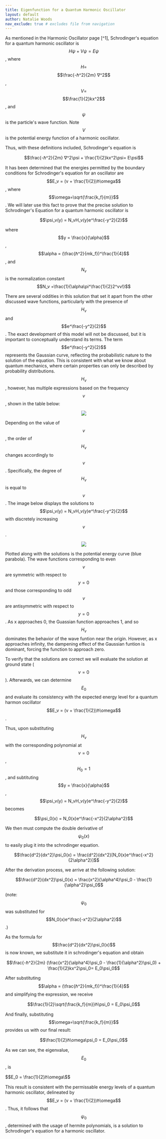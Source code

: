 ```yaml
---
title: Eigenfunction for a Quantum Harmonic Oscillator
layout: default
author: Natalie Woods
nav_exclude: true # excludes file from navigation
---
```

As mentioned in the Harmonic Oscillator page [^1], Schrodinger's equation for a quantum harmonic oscillator is $$H\psi + V\psi= E\psi$$, where $$H=$$ $$\frac{-ℏ^2}{2m} ∇^2$$, $$V=$$ $$\frac{1}{2}kx^2$$, and $$\psi$$ is the particle's wave function. Note $$V$$ is the potential energy function of a harmonic oscillator.

Thus, with these definitions included, Schrodinger's equation is

$$\frac{-ℏ^2}{2m} ∇^2\psi + \frac{1}{2}kx^2\psi= E\psi$$

It has been determined that the energies permitted by the boundary conditions for Schrodinger's equation for an oscillator are $$E_v = (v + \frac{1}{2})ℏ\omega$$, where $$\omega=\sqrt{\frac{k_f}{m}}$$. We will later use this fact to prove that the precise solution to Schrodinger's Equation for a quantum harmonic oscillator is

$$\psi_v(y) = N_vH_v(y)e^\frac{-y^2}{2}$$

where $$y = \frac{x}{\alpha}$$, $$\alpha = (\frac{ℏ^2}{mk_f})^\frac{1}{4}$$, and $$N_v$$ is the normalization constant $$N_v =\frac{1}{\alpha\pi^\frac{1}{2}2^vv!}$$

There are several oddities in this solution that set it apart from the other discussed wave functions, particularly with the presence of $$H_v$$ and $$e^\frac{-y^2}{2}$$. The exact development of this model will not be discussed, but it is important to conceptually understand its terms. The term $$e^\frac{-y^2}{2}$$ represents the Gaussian curve, reflecting the probabilistic nature to the solution of the equation. This is consistent with what we know about quantum mechanics, where certain properties can only be described by probability distributions. $$H_v$$, however, has multiple expressions based on the frequency $$v$$, shown in the table below:

<p align="center"><img src="/assets/images/Hermite polynomials.jpg"></p>

Depending on the value of $$v$$, the order of $$H_v$$ changes accordingly to $$v$$. Specifically, the degree of $$H_v$$ is equal to $$v$$. The image below displays the solutions to $$\psi_v(y) = N_vH_v(y)e^\frac{-y^2}{2}$$ with discretely increasing $$v$$.

<p align="center"><img src="/assets/images/quantumharmonic solution.jpg"></p>

Plotted along with the solutions is the potential energy curve (blue parabola). The wave functions corresponding to even $$v$$ are symmetric with respect to $$y=0$$ and those corresponding to odd $$v$$ are antisymmetric with respect to $$y=0$$. As x approaches 0, the Guassian function approaches 1, and so $$H_v$$ dominates the behavior of the wave funtion near the origin. However, as x approaches infinity, the dampening effect of the Gaussian funtion is dominant, forcing the function to approach zero. 

To verify that the solutions are correct we will evaluate the solution at ground state ($$v=0$$). Afterwards, we can determine $$E_0$$ and evaluate its consistency with the expected energy level for a quantum harmon oscillator $$E_v = (v + \frac{1}{2})ℏ\omega$$.

Thus, upon substituting $$H_v$$ with the corresponding polynomial at $$v=0$$, $$H_0 = 1$$, and subtituting $$y = \frac{x}{\alpha}$$, $$\psi_v(y) = N_vH_v(y)e^\frac{-y^2}{2}$$ becomes

$$\psi_0(x) = N_0(x)e^\frac{-x^2}{2\alpha^2}$$

We then must compute the double derivative of $$\psi_0(x)$$ to easily plug it into the schrodinger equation.

$$\frac{d^2}{dx^2}\psi_0(x) = \frac{d^2}{dx^2}[N_0(x)e^\frac{-x^2}{2\alpha^2}]$$

After the derivation process, we arrive at the following solution:

$$\frac{d^2}{dx^2}\psi_0(x) = \frac{x^2}{\alpha^4}\psi_0 - \frac{1}{\alpha^2}\psi_0$$

(note: $$\psi_0$$ was substituted for $$N_0(x)e^\frac{-x^2}{2\alpha^2}$$.)

As the formula for $$\frac{d^2}{dx^2}\psi_0(x)$$ is now known, we substitute it in schrodinger's equation and obtain

$$\frac{-ℏ^2}{2m} (\frac{x^2}{\alpha^4}\psi_0 - \frac{1}{\alpha^2}\psi_0) + \frac{1}{2}kx^2\psi_0= E_0\psi_0$$

After substituting $$\alpha = (\frac{ℏ^2}{mk_f})^\frac{1}{4}$$ and simplifying the expression, we receive

$$\frac{1}{2}\sqrt{\frac{k_f}{m}}ℏ\psi_0 = E_0\psi_0$$

And finally, substituting $$\omega=\sqrt{\frac{k_f}{m}}$$ provides us with our final result:

$$\frac{1}{2}ℏ\omega\psi_0 = E_0\psi_0$$

As we can see, the eigenvalue, $$E_0$$, is

$$E_0 = \frac{1}{2}ℏ\omega\$$

This result is consistent with the permissable energy levels of a quantum harmonic oscillator, delineated by $$E_v = (v + \frac{1}{2})ℏ\omega$$. Thus, it follows that $$\psi_0$$, determined with the usage of hermite polynomials, is a solution to Schrodinger's equation for a harmonic oscillator.





